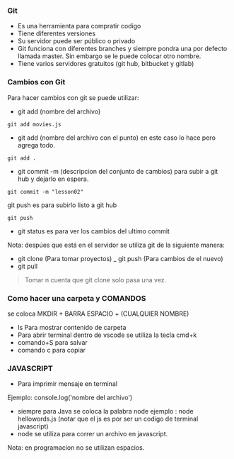 ### Git
- Es una herramienta para compratir codigo
- Tiene diferentes versiones
- Su servidor puede ser público o privado
- Git funciona con diferentes branches y siempre pondra una por defecto llamada master. Sin embargo se le puede colocar otro nombre.
- Tiene varios servidores gratuitos (git hub, bitbucket y gitlab)

### Cambios con Git
Para hacer cambios con git se puede utilizar:

- git add (nombre del archivo)
```
git add movies.js
```
- git add (nombre del archivo con el punto) en este caso lo hace pero agrega todo.
``` 
git add .
```

- git commit -m  (descripcion del conjunto de cambios) para subir a git hub y dejarlo en espera.

```
git commit -m "lesson02"
```
git push es para subirlo listo a git hub
```
git push
```


- git status es para ver los cambios del ultimo commit

Nota: despúes que está en el servidor se utiliza git de la siguiente manera:
- git clone (Para tomar proyectos)
_ git push (Para cambios de el nuevo)
- git pull 
> Tomar n cuenta que git clone solo pasa una vez.

### Como hacer una carpeta y COMANDOS

se coloca MKDIR + BARRA ESPACIO + (CUALQUIER NOMBRE)
- ls Para mostrar contenido de carpeta
- Para  abrir terminal dentro de vscode se utiliza la tecla cmd+k
- comando+S para salvar
- comando c para copiar

### JAVASCRIPT
- Para imprimir mensaje en terminal
 
 Ejemplo: console.log('nombre del archivo')

 - siempre para Java se coloca la palabra node
 ejemplo : node hellowords.js (notar que el js es por ser un codigo de terminal  javascript)
 - node se utiliza para correr un archivo en javascript.

 Nota: en programacion no se utilizan espacios.





